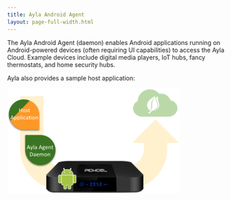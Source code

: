 ```yaml
---
title: Ayla Android Agent
layout: page-full-width.html
---
```


The Ayla Android Agent (daemon) enables Android applications running on Android-powered devices (often requiring UI capabilities) to access the Ayla Cloud. Example devices include digital media players, IoT hubs, fancy thermostats, and home security hubs.

Ayla also provides a sample host application:

<img src="ayla-android-agent.png" width="400">